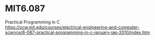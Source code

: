 # MIT6.087
Practical Programming in C  
https://ocw.mit.edu/courses/electrical-engineering-and-computer-science/6-087-practical-programming-in-c-january-iap-2010/index.htm
